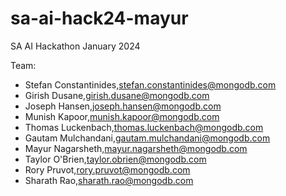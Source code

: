 # sa-ai-hack24-mayur

SA AI Hackathon January 2024

Team:
- Stefan Constantinides,stefan.constantinides@mongodb.com
- Girish Dusane,girish.dusane@mongodb.com
- Joseph Hansen,joseph.hansen@mongodb.com
- Munish Kapoor,munish.kapoor@mongodb.com
- Thomas Luckenbach,thomas.luckenbach@mongodb.com
- Gautam Mulchandani,gautam.mulchandani@mongodb.com
- Mayur Nagarsheth,mayur.nagarsheth@mongodb.com
- Taylor O'Brien,taylor.obrien@mongodb.com
- Rory Pruvot,rory.pruvot@mongodb.com
- Sharath Rao,sharath.rao@mongodb.com